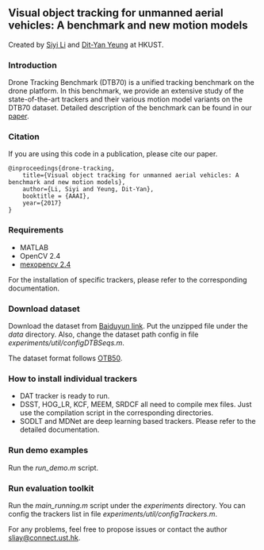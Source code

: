 ## Visual object tracking for unmanned aerial vehicles: A benchmark and new motion models

Created by [Siyi Li](http://lisiyi.me) and [Dit-Yan Yeung](http://home.cse.ust.hk/~dyyeung) at HKUST.

### Introduction
Drone Tracking Benchmark (DTB70) is a unified tracking benchmark on the drone platform. 
In this benchmark, we provide an extensive study of the state-of-the-art trackers and their various motion model variants on the DTB70 dataset.
Detailed description of the benchmark can be found in our [paper](http://lisiyi.me/paper/AAAI17_UAV.pdf).

### Citation
If you are using this code in a publication, please cite our paper.

    @inproceedings{drone-tracking,
	    title={Visual object tracking for unmanned aerial vehicles: A benchmark and new motion models},
	    author={Li, Siyi and Yeung, Dit-Yan},
	    booktitle = {AAAI},
	    year={2017}
    }
    
### Requirements
* MATLAB
* OpenCV 2.4
* [mexopencv 2.4](https://github.com/kyamagu/mexopencv/tree/v2.4)

For the installation of specific trackers, please refer to the corresponding documentation.

### Download dataset
Download the dataset from [Baiduyun link](https://pan.baidu.com/s/1SftGHD7SyIFyBXExHbbYAQ).
Put the unzipped file under the *data* directory.
Also, change the dataset path config in file *experiments/util/configDTBSeqs.m*.

The dataset format follows [OTB50](http://cvlab.hanyang.ac.kr/tracker_benchmark/index.html).

### How to install individual trackers
* DAT tracker is ready to run.
* DSST, HOG_LR, KCF, MEEM, SRDCF all need to compile mex files. Just use the compilation script in the corresponding directories.
* SODLT and MDNet are deep learning based trackers. Please refer to the detailed documentation.

### Run demo examples
Run the *run_demo.m* script.

### Run evaluation toolkit
Run the *main_running.m* script under the *experiments* directory. You can config the trackers list in file *experiments/util/configTrackers.m*.

For any problems, feel free to propose issues or contact the author sliay@connect.ust.hk.

